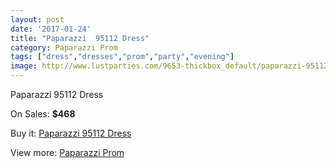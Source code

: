 ```yaml
---
layout: post
date: '2017-01-24'
title: "Paparazzi  95112 Dress"
category: Paparazzi Prom
tags: ["dress","dresses","prom","party","evening"]
image: http://www.lustparties.com/9653-thickbox_default/paparazzi-95112-dress.jpg
---
```

Paparazzi  95112 Dress

On Sales: **$468**
<a href="https://www.lustparties.com/en/paparazzi-prom/3346-paparazzi-95112-dress.html"><amp-img layout="responsive" width="600" height="600" src="//www.lustparties.com/9653-thickbox_default/paparazzi-95112-dress.jpg" alt="Paparazzi  95112 Dress 0" /></a>
<a href="https://www.lustparties.com/en/paparazzi-prom/3346-paparazzi-95112-dress.html"><amp-img layout="responsive" width="600" height="600" src="//www.lustparties.com/9654-thickbox_default/paparazzi-95112-dress.jpg" alt="Paparazzi  95112 Dress 1" /></a>

Buy it: [Paparazzi  95112 Dress](https://www.lustparties.com/en/paparazzi-prom/3346-paparazzi-95112-dress.html "Paparazzi  95112 Dress")

View more: [Paparazzi Prom](https://www.lustparties.com/en/10-paparazzi-prom "Paparazzi Prom")